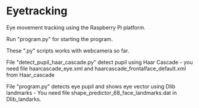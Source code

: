 # Eyetracking
Eye movement tracking using the Raspberry Pi platform.

Run "program.py" for starting the program. 

These ".py" scripts works with webcamera so far. 
 
File "detect_pupil_haar_cascade.py" detect pupil using Haar Cascade - you need file haarcascade_eye.xml and haarcascade_frontalface_default.xml from Haar_cascade

File "program.py" detects eye pupil and shows eye vector using Dlib landmarks - You need file shape_predictor_68_face_landmarks.dat in Dlib_landarks.





